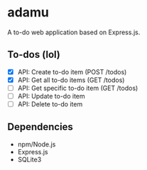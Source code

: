 # adamu

A to-do web application based on Express.js.

## To-dos (lol)

- [x] API: Create to-do item (POST /todos)
- [x] API: Get all to-do items (GET /todos)
- [ ] API: Get specific to-do item (GET /todos)
- [ ] API: Update to-do item
- [ ] API: Delete to-do item

## Dependencies

- npm/Node.js
- Express.js
- SQLite3
